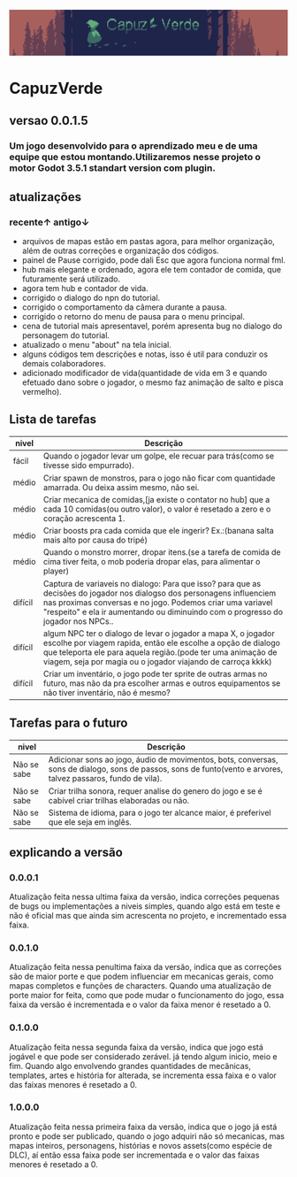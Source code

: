 ![capa](capuzVerde1.png)

# CapuzVerde

## versao 0.0.1.5

### Um jogo desenvolvido para o aprendizado meu e de uma equipe que estou montando.Utilizaremos nesse projeto o motor Godot 3.5.1 standart version com plugin.

## atualizações

### recente↑ antigo↓

- arquivos de mapas estão em pastas agora, para melhor organização, além de outras correções e organização dos códigos.
- painel de Pause corrigido, pode dali Esc que agora funciona normal fml.
- hub mais elegante e ordenado, agora ele tem contador de comida, que futuramente será utilizado.
- agora tem hub e contador de vida.
- corrigido o dialogo do npn do tutorial.
- corrigido o comportamento da câmera durante a pausa.
- corrigido o retorno do menu de pausa para o menu principal.
- cena de tutorial mais apresentavel, porém apresenta bug no dialogo do personagem do tutorial.
- atualizado o menu "about" na tela inicial.
- alguns códigos tem descrições e notas, isso é util para conduzir os demais colaboradores.
- adicionado modificador de vida(quantidade de vida em 3 e quando efetuado dano sobre o jogador, o mesmo faz animação de salto e pisca vermelho).

## Lista de tarefas
| nivel | Descrição |
| --- | --- |
| fácil | Quando o jogador levar um golpe, ele recuar para trás(como se tivesse sido empurrado). |
| médio | Criar spawn de monstros, para o jogo não ficar com quantidade amarrada. Ou deixa assim mesmo, não sei. |
| médio | Criar mecanica de comidas,[ja existe o contator no hub] que a cada 10 comidas(ou outro valor), o valor é resetado a zero e o coração acrescenta 1. |
| médio | Criar boosts pra cada comida que ele ingerir? Ex.:(banana salta mais alto por causa do tripé) |
| médio | Quando o monstro morrer, dropar itens.(se a tarefa de comida de cima tiver feita, o mob poderia dropar elas, para alimentar o player) |
| difícil | Captura de variaveis no dialogo: Para que isso? para que as decisões do jogador nos dialogso dos personagens influenciem nas proximas conversas e no jogo. Podemos criar uma variavel "respeito" e ela ir aumentando ou diminuindo com o progresso do jogador nos NPCs.. |
| difícil | algum NPC ter o dialogo de levar o jogador a mapa X, o jogador escolhe por viagem rapida, então ele escolhe a opção de dialogo que teleporta ele para aquela região.(pode ter uma animação de viagem, seja por magia ou o jogador viajando de carroça kkkk) |
| difícil | Criar um inventário, o jogo pode ter sprite de outras armas no futuro, mas não da pra escolher armas e outros equipamentos se não tiver inventário, não é mesmo? |

## Tarefas para o futuro
| nivel | Descrição |
| --- | --- |
| Não se sabe | Adicionar sons ao jogo, áudio de movimentos, bots, conversas, sons de dialogo, sons de passos, sons de funto(vento e arvores, talvez passaros, fundo de vila). |
| Não se sabe | Criar trilha sonora, requer analise do genero do jogo e se é cabível criar trilhas elaboradas ou não. |
| Não se sabe | Sistema de idioma, para o jogo ter alcance maior, é preferivel que ele seja em inglês. |

## explicando a versão
### 0.0.0.1
Atualização feita nessa ultima faixa da versão, indica correções pequenas de bugs ou implementações a niveis simples, quando algo está em teste e não é oficial mas que ainda sim acrescenta no projeto, e incrementado essa faixa.
### 0.0.1.0
Atualização feita nessa penultima faixa da versão, indica que as correções são de maior porte e que podem influenciar em mecanicas gerais, como mapas completos e funções de characters. Quando uma atualização de porte maior for feita, como que pode mudar o funcionamento do jogo, essa faixa da versão é incrementada e o valor da faixa menor é resetado a 0.
### 0.1.0.0
Atualização feita nessa segunda faixa da versão, indica que jogo está jogável e que pode ser considerado zerável. já tendo algum inicio, meio e fim. Quando algo envolvendo grandes quantidades de mecânicas, templates, artes e história for alterada, se incrementa essa faixa e o valor das faixas menores é resetado a 0.
### 1.0.0.0
Atualização feita nessa primeira faixa da versão, indica que o jogo já está pronto e pode ser publicado, quando o jogo adquiri não só mecanicas, mas mapas inteiros, personagens, histórias e novos assets(como espécie de DLC), aí então essa faixa pode ser incrementada e o valor das faixas menores é resetado a 0.
